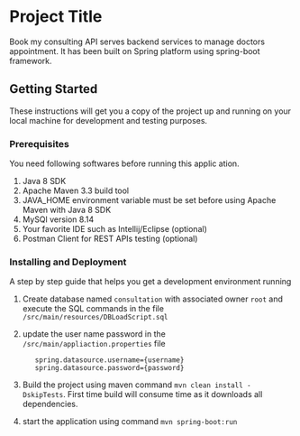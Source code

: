 # Project Title

Book my consulting API serves backend services to manage doctors appointment. It has been built on Spring platform using spring-boot framework.

## Getting Started

These instructions will get you a copy of the project up and running on your local machine for development and testing purposes.

### Prerequisites

You need following softwares before running this applic
ation.

1. Java 8 SDK
2. Apache Maven 3.3 build tool
3. JAVA_HOME environment variable must be set before using Apache Maven with Java 8 SDK
4. MySQl version 8.14
5. Your favorite IDE such as Intellij/Eclipse (optional)
6. Postman Client for REST APIs testing (optional)

### Installing and Deployment

A step by step guide that helps you get a development environment running

1. Create database named `consultation` with associated owner `root` and execute the SQL commands in the file `/src/main/resources/DBLoadScript.sql`

2. update the user name password in the `/src/main/appliaction.properties` file
     ```
        spring.datasource.username={username}
        spring.datasource.password={password}

3. Build the project using maven command `mvn clean install -DskipTests`. First time build will consume time as it downloads all dependencies.

4. start the application using command `mvn spring-boot:run`